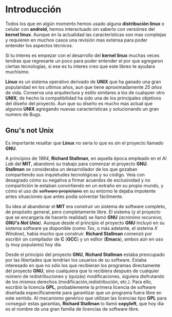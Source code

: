 # Introducción
Todos los que en algún momento hemos usado alguna **distribución linux** o celular con **android**, hemos interactuado sin saberlo con versiónes del **kernel linux**. Aunque en la actualidad las características son mas complejas y requieren en muchos casos una revisión mas extensa para poder entender los aspectos técnicos.

Si tu interes es empezar con el desarrollo del **kernel linux** muchas veces tendras que regresarte un poco para poder entender el por que agregaron ciertas tecnologías, si ese es tu interes creo que este libreo te ayudara muchísimo.

**Linux** es un sistema operativo derivado de **UNIX** que ha ganado una gran popularidad en los ultimos años, aun que tiene aproximadamente *25 años* de vida. Conserva una arquitectura y estilo similares a los de cualquier otro **UNIX**; de hecho la compatibilidad  ha sido una de los principales objetivos del diseño del proyecto. Aun que su diseño es mucho mas actual que algunos **UNIX** agregando nuevas características y solucionando un gran numero de Bugs.

## Gnu's not Unix

Es importante resaltar que **Linux** no seria lo que es sin el proyecto llamado **GNU**.

A principios de *1984*, **Richard Stallman**, en aquella época empleado en el *AI Lab* del **MIT**, abandonó su trabajo para comenzar el proyecto **GNU**. **Stallman** se consideraba un desarrollador de los que gozaban compartiendo sus inquietudes tecnológicas y su código. Veía con desagrado cómo su negativa a firmar acuerdos de exclusividad y no compartición le estaban convirtiendo en un extraño en su propio mundo, y cómo el uso de ~~software propietario~~ en su entorno le dejaba impotente antes situaciones que antes podía solventar fácilmente.

Su idea al abandonar el **MIT** era construir un sistema de software completo, de propósito general, pero completamente libre. El sistema (y el proyecto que se encargaría de hacerlo realidad) se llamó **GNU** *(acrónimo recursivo, **GNU's Not Unix**)*. Aunque desde el principio el proyecto **GNU** incluyó en su sistema software ya disponible (como *Tex*, o más adelante, el sistema *X Window*), había mucho que construir. **Richard Stallman** comenzó por escribir un compilador de **C** (**GCC**) y un editor (**Emacs**), ambos aún en uso (y muy populares) hoy día.

Desde el principio del proyecto **GNU**, **Richard Stallman** estaba preocupado por las libertades que tendrían los usuarios de su software.
Estaba interesado en que no sólo los que recibieran los programas directamente del proyecto **GNU**, sino cualquiera que lo recibiera después de cualquier número de redistribuciones y (quizás) modificaciones, siguiera disfrutando de los mismos derechos (modificación,redistribución, etc.). Para ello, escribió la licencia **GPL**, probablemente la primera licencia de software diseñada específicamente para garantizar que un programa fuera libre en este sentido. Al mecanismo genérico que utilizan las licencias tipo **GPL** para conseguir estas garantías, **Richard Stallman** lo llamó **copyleft**, que hoy día es el nombre de una gran familia de licencias de software libre.

